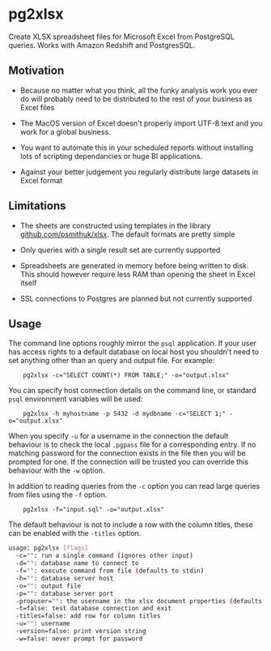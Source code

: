 # pg2xlsx

Create XLSX spreadsheet files for Microsoft Excel from PostgreSQL queries. Works with Amazon Redshift and PostgresSQL.

## Motivation

* Because no matter what you think, all the funky analysis work you ever do will probably need to be distributed to the rest of your business as Excel files

* The MacOS version of Excel doesn't properly import UTF-8 text and you work for a global business.

* You want to automate this in your scheduled reports without installing lots of scripting dependancies or huge BI applications.

* Against your better judgement you regularly distribute large datasets in Excel format


## Limitations


* The sheets are constructed using templates in the library [github.com/psmithuk/xlsx](https://github.com/psmithuk/xlsx). The default formats are pretty simple

* Only queries with a single result set are currently supported

* Spreadsheets are generated in memory before being written to disk. This should however require less RAM than opening the sheet in Excel itself

* SSL connections to Postgres are planned but not currently supported


## Usage

The command line options roughly mirror the `psql` application. If your user has access rights to a default database on local host you shouldn't need to set anything other than an query and output file. For example:

		pg2xlsx -c="SELECT COUNT(*) FROM TABLE;" -o="output.xlsx"

You can specify host connection details on the command line, or standard `psql` environment variables will be used:

		pg2xlsx -h myhostname -p 5432 -d mydbname -c="SELECT 1;" -o="output.xlsx"

When you specify `-u` for a username in the connection the default behaviour is to check the local `.pgpass` file for a corresponding entry. If no matching password for the connection exists in the file then you will be prompted for one. If the connection will be trusted you can override this behaviour with the `-w` option.

In addition to reading queries from the `-c` option you can read large queries from files using the `-f` option.

		pg2xlsx -f="input.sql" -o="output.xlsx"

The default behaviour is not to include a row with the column titles, these can be enabled with the `-titles` option.

```bash
usage: pg2xlsx [flags]
  -c="": run a single command (ignores other input)
  -d="": database name to connect to
  -f="": execute command from file (defaults to stdin)
  -h="": database server host
  -o="": output file
  -p="": database server port
  -propuser="": the username in the xlsx document properties (defaults to current login)
  -t=false: test database connection and exit
  -titles=false: add row for column titles
  -u="": username
  -version=false: print version string
  -w=false: never prompt for password
```

